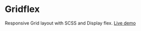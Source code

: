 # Gridflex
Responsive Grid layout with SCSS and Display flex.
[Live demo](https://ga-mo.github.io/gridflex/demo/)